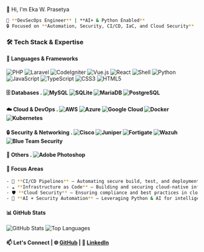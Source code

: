 👋 Hi, I'm Eka W. Prasetya
```bash
🚀 **DevSecOps Engineer** | **AI+ & Python Enabled**  
🔒 Focused on **Automation, Security, CI/CD, IaC, and Cloud Security**  
```
### 🛠️ Tech Stack & Expertise  
#### 🚀 Languages & Frameworks  
![PHP](https://img.shields.io/badge/PHP-777BB4?style=for-the-badge&logo=php&logoColor=white) 
![Laravel](https://img.shields.io/badge/Laravel-FF2D20?style=for-the-badge&logo=laravel&logoColor=white) 
![CodeIgniter](https://img.shields.io/badge/CodeIgniter-EF4223?style=for-the-badge&logo=codeigniter&logoColor=white) 
![Vue.js](https://img.shields.io/badge/Vue.js-4FC08D?style=for-the-badge&logo=vue.js&logoColor=white) 
![React](https://img.shields.io/badge/React-20232A?style=for-the-badge&logo=react&logoColor=61DAFB) 
![Shell](https://img.shields.io/badge/Shell_Script-121011?style=for-the-badge&logo=gnu-bash&logoColor=white) 
![Python](https://img.shields.io/badge/Python-3776AB?style=for-the-badge&logo=python&logoColor=white) 
![JavaScript](https://img.shields.io/badge/JavaScript-F7DF1E?style=for-the-badge&logo=javascript&logoColor=black) 
![TypeScript](https://img.shields.io/badge/TypeScript-3178C6?style=for-the-badge&logo=typescript&logoColor=white) 
![CSS3](https://img.shields.io/badge/CSS3-1572B6?style=for-the-badge&logo=css3&logoColor=white) 
![HTML5](https://img.shields.io/badge/HTML5-E34F26?style=for-the-badge&logo=html5&logoColor=white)
#### 🗄️ Databases . ![MySQL](https://img.shields.io/badge/MySQL-4479A1?style=for-the-badge&logo=mysql&logoColor=white) ![SQLite](https://img.shields.io/badge/SQLite-003B57?style=for-the-badge&logo=sqlite&logoColor=white) ![MariaDB](https://img.shields.io/badge/MariaDB-003545?style=for-the-badge&logo=mariadb&logoColor=white) ![PostgreSQL](https://img.shields.io/badge/PostgreSQL-4169E1?style=for-the-badge&logo=postgresql&logoColor=white)
#### ☁️ Cloud & DevOps . ![AWS](https://img.shields.io/badge/AWS-232F3E?style=for-the-badge&logo=amazon-aws&logoColor=white) ![Azure](https://img.shields.io/badge/Azure-0078D4?style=for-the-badge&logo=microsoft-azure&logoColor=white) ![Google Cloud](https://img.shields.io/badge/GoogleCloud-4285F4?style=for-the-badge&logo=google-cloud&logoColor=white) ![Docker](https://img.shields.io/badge/Docker-2496ED?style=for-the-badge&logo=docker&logoColor=white) ![Kubernetes](https://img.shields.io/badge/Kubernetes-326CE5?style=for-the-badge&logo=kubernetes&logoColor=white)
#### 🔒 Security & Networking . ![Cisco](https://img.shields.io/badge/Cisco-1BA0D7?style=for-the-badge&logo=cisco&logoColor=white) ![Juniper](https://img.shields.io/badge/Juniper-0062AD?style=for-the-badge&logo=juniper-networks&logoColor=white) ![Fortigate](https://img.shields.io/badge/Fortigate-EE3124?style=for-the-badge&logo=fortinet&logoColor=white) ![Wazuh](https://img.shields.io/badge/Wazuh-005CFF?style=for-the-badge&logo=wazuh&logoColor=white) ![Blue Team Security](https://img.shields.io/badge/Blue_Team_Security-0A66C2?style=for-the-badge&logo=security&logoColor=white)
#### 🎨 Others . ![Adobe Photoshop](https://img.shields.io/badge/Adobe%20Photoshop-31A8FF?style=for-the-badge&logo=adobe-photoshop&logoColor=white)
#### 📌 Focus Areas 
```bash
- 🔄 **CI/CD Pipelines** – Automating secure build, test, and deployment workflows.  
- ☁️ **Infrastructure as Code** – Building and securing cloud-native infrastructure.  
- 🛡️ **Cloud Security** – Ensuring compliance and best practices in cloud environments.  
- 🤖 **AI + Security Automation** – Leveraging Python & AI for intelligent SecOps.
```
#### 📊 GitHub Stats  
![GitHub Stats](https://github-readme-stats.vercel.app/api?username=ekawipa&show_icons=true&theme=tokyonight) ![Top Languages](https://github-readme-stats.vercel.app/api/top-langs/?username=ekawipa&layout=compact&theme=tokyonight)
#### 📫 Let's Connect  | 🌐 [GitHub](https://github.com/ekawipa) | 💼 [LinkedIn](https://linkedin.com/in/ekawprasetya) 
